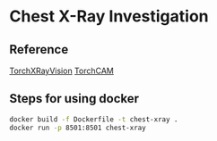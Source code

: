 # Chest X-Ray Investigation
## Reference
[TorchXRayVision](https://github.com/mlmed/torchxrayvision)
[TorchCAM](https://github.com/frgfm/torch-cam)

## Steps for using docker
```sh
docker build -f Dockerfile -t chest-xray .
docker run -p 8501:8501 chest-xray
```
